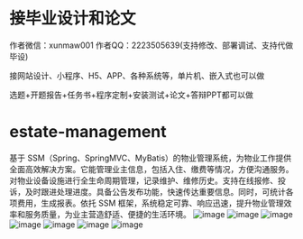 # 接毕业设计和论文
作者微信：xunmaw001  作者QQ：2223505639(支持修改、部署调试、支持代做毕设)

接网站设计、小程序、H5、APP、各种系统等，单片机、嵌入式也可以做

选题+开题报告+任务书+程序定制+安装测试+论文+答辩PPT都可以做
# estate-management
基于 SSM（Spring、SpringMVC、MyBatis）的物业管理系统，为物业工作提供全面高效解决方案。它能管理业主信息，包括入住、缴费等情况，方便沟通服务。对物业设备设施进行全生命周期管理，记录维护、维修历史。支持在线报修、投诉，及时跟进处理进度。具备公告发布功能，快速传达重要信息。同时，可统计各项费用，生成报表。依托 SSM 框架，系统稳定可靠、响应迅速，提升物业管理效率和服务质量，为业主营造舒适、便捷的生活环境。 
![image](https://github.com/user-attachments/assets/91f7dd20-44f5-4509-8c24-f7325159550b)
![image](https://github.com/user-attachments/assets/7523e8cf-ae63-49e3-96b8-c8db18f575cb)
![image](https://github.com/user-attachments/assets/6713eb38-be55-4a5d-b79d-6447ff019c38)
![image](https://github.com/user-attachments/assets/3da3a3cb-cab7-43e9-a0d0-cbd546d088be)
![image](https://github.com/user-attachments/assets/26a38321-afb6-435a-9c01-2d8632f8aab4)
![image](https://github.com/user-attachments/assets/d6ec6356-d6a2-4338-bdb2-e5a34338f655)
![image](https://github.com/user-attachments/assets/95163d90-58f5-47d9-bc69-32cfa650969b)

